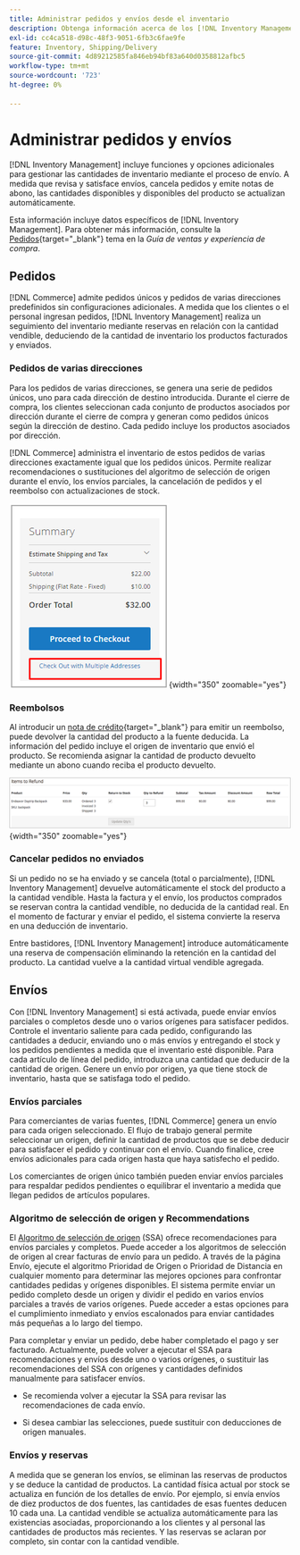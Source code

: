 ```yaml
---
title: Administrar pedidos y envíos desde el inventario
description: Obtenga información acerca de los [!DNL Inventory Management] funciones y opciones para gestionar cantidades de inventario a través del proceso de envío.
exl-id: cc4ca518-d98c-48f3-9051-6fb3c6fae9fe
feature: Inventory, Shipping/Delivery
source-git-commit: 4d89212585fa846eb94bf83a640d0358812afbc5
workflow-type: tm+mt
source-wordcount: '723'
ht-degree: 0%

---
```


# Administrar pedidos y envíos

[!DNL Inventory Management] incluye funciones y opciones adicionales para gestionar las cantidades de inventario mediante el proceso de envío. A medida que revisa y satisface envíos, cancela pedidos y emite notas de abono, las cantidades disponibles y disponibles del producto se actualizan automáticamente.

Esta información incluye datos específicos de [!DNL Inventory Management]. Para obtener más información, consulte la [Pedidos](../stores-purchase/orders.md){target="_blank"} tema en la _Guía de ventas y experiencia de compra_.

## Pedidos

[!DNL Commerce] admite pedidos únicos y pedidos de varias direcciones predefinidos sin configuraciones adicionales. A medida que los clientes o el personal ingresan pedidos, [!DNL Inventory Management] realiza un seguimiento del inventario mediante reservas en relación con la cantidad vendible, deduciendo de la cantidad de inventario los productos facturados y enviados.

### Pedidos de varias direcciones

Para los pedidos de varias direcciones, se genera una serie de pedidos únicos, uno para cada dirección de destino introducida. Durante el cierre de compra, los clientes seleccionan cada conjunto de productos asociados por dirección durante el cierre de compra y generan como pedidos únicos según la dirección de destino. Cada pedido incluye los productos asociados por dirección.

[!DNL Commerce] administra el inventario de estos pedidos de varias direcciones exactamente igual que los pedidos únicos. Permite realizar recomendaciones o sustituciones del algoritmo de selección de origen durante el envío, los envíos parciales, la cancelación de pedidos y el reembolso con actualizaciones de stock.

![Varias direcciones al cerrar la compra](assets/inventory-multi-ship.png){width="350" zoomable="yes"}

### Reembolsos

Al introducir un [nota de crédito](../stores-purchase/credit-memo-create.md){target="_blank"} para emitir un reembolso, puede devolver la cantidad del producto a la fuente deducida. La información del pedido incluye el origen de inventario que envió el producto. Se recomienda asignar la cantidad de producto devuelto mediante un abono cuando reciba el producto devuelto.

![Artículos a reembolsar con devolución a stock seleccionada](assets/credit-memo-items-to-refund.png)
{width="350" zoomable="yes"}

### Cancelar pedidos no enviados

Si un pedido no se ha enviado y se cancela (total o parcialmente), [!DNL Inventory Management] devuelve automáticamente el stock del producto a la cantidad vendible. Hasta la factura y el envío, los productos comprados se reservan contra la cantidad vendible, no deducida de la cantidad real. En el momento de facturar y enviar el pedido, el sistema convierte la reserva en una deducción de inventario.

Entre bastidores, [!DNL Inventory Management] introduce automáticamente una reserva de compensación eliminando la retención en la cantidad del producto. La cantidad vuelve a la cantidad virtual vendible agregada.

## Envíos

Con [!DNL Inventory Management] si está activada, puede enviar envíos parciales o completos desde uno o varios orígenes para satisfacer pedidos. Controle el inventario saliente para cada pedido, configurando las cantidades a deducir, enviando uno o más envíos y entregando el stock y los pedidos pendientes a medida que el inventario esté disponible. Para cada artículo de línea del pedido, introduzca una cantidad que deducir de la cantidad de origen. Genere un envío por origen, ya que tiene stock de inventario, hasta que se satisfaga todo el pedido.

### Envíos parciales

Para comerciantes de varias fuentes, [!DNL Commerce] genera un envío para cada origen seleccionado. El flujo de trabajo general permite seleccionar un origen, definir la cantidad de productos que se debe deducir para satisfacer el pedido y continuar con el envío. Cuando finalice, cree envíos adicionales para cada origen hasta que haya satisfecho el pedido.

Los comerciantes de origen único también pueden enviar envíos parciales para respaldar pedidos pendientes o equilibrar el inventario a medida que llegan pedidos de artículos populares.

### Algoritmo de selección de origen y Recommendations

El [Algoritmo de selección de origen](selection-reservations.md) (SSA) ofrece recomendaciones para envíos parciales y completos. Puede acceder a los algoritmos de selección de origen al crear facturas de envío para un pedido. A través de la página Envío, ejecute el algoritmo Prioridad de Origen o Prioridad de Distancia en cualquier momento para determinar las mejores opciones para confrontar cantidades pedidas y orígenes disponibles. El sistema permite enviar un pedido completo desde un origen y dividir el pedido en varios envíos parciales a través de varios orígenes. Puede acceder a estas opciones para el cumplimiento inmediato y envíos escalonados para enviar cantidades más pequeñas a lo largo del tiempo.

Para completar y enviar un pedido, debe haber completado el pago y ser facturado. Actualmente, puede volver a ejecutar el SSA para recomendaciones y envíos desde uno o varios orígenes, o sustituir las recomendaciones del SSA con orígenes y cantidades definidos manualmente para satisfacer envíos.

- Se recomienda volver a ejecutar la SSA para revisar las recomendaciones de cada envío.

- Si desea cambiar las selecciones, puede sustituir con deducciones de origen manuales.

### Envíos y reservas

A medida que se generan los envíos, se eliminan las reservas de productos y se deduce la cantidad de productos. La cantidad física actual por stock se actualiza en función de los detalles de envío. Por ejemplo, si envía envíos de diez productos de dos fuentes, las cantidades de esas fuentes deducen 10 cada una. La cantidad vendible se actualiza automáticamente para las existencias asociadas, proporcionando a los clientes y al personal las cantidades de productos más recientes. Y las reservas se aclaran por completo, sin contar con la cantidad vendible.

